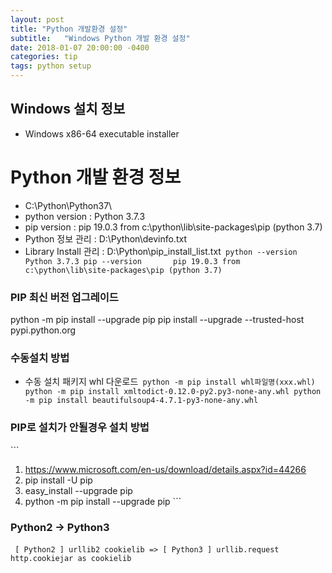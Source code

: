 ```yaml
---
layout: post
title: "Python 개발환경 설정"
subtitle:   "Windows Python 개발 환경 설정"
date: 2018-01-07 20:00:00 -0400
categories: tip
tags: python setup
---
```


## Windows 설치 정보
[Python 3.7.3]: https://www.python.org/downloads/release/python-373/
- Windows x86-64 executable installer

# Python 개발 환경 정보
- C:\Python\Python37\
- python version : Python 3.7.3
- pip version : pip 19.0.3 from c:\python\lib\site-packages\pip (python 3.7)
- Python 정보 관리 : D:\Python\devinfo.txt 
- Library Install 관리 : D:\Python\pip_install_list.txt 
​```
python --version	Python 3.7.3
pip --version		pip 19.0.3 from c:\python\lib\site-packages\pip (python 3.7)
​```


### PIP 최신 버전 업그레이드
python -m pip install --upgrade pip
pip install --upgrade --trusted-host pypi.python.org

### 수동설치 방법
- 수동 설치 패키지 whl 다운로드
​```
python -m pip install whl파일명(xxx.whl)
python -m pip install xmltodict-0.12.0-py2.py3-none-any.whl
python -m pip install beautifulsoup4-4.7.1-py3-none-any.whl
​```

### PIP로 설치가 안될경우 설치 방법
​```
1. https://www.microsoft.com/en-us/download/details.aspx?id=44266
2. pip install -U pip
3. easy_install --upgrade pip
4. python -m pip install --upgrade pip
​```


### Python2 -> Python3
​```
[ Python2 ]
	urllib2
	cookielib
=>
[ Python3 ]
	urllib.request
	http.cookiejar as cookielib
​```
